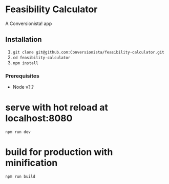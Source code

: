 # Feasibility Calculator
A Conversionista! app

## Installation

1. `git clone git@github.com:Conversionista/feasibility-calculator.git`
2. `cd feasibility-calculator`
3. `npm install`

### Prerequisites
- Node v?.?

# serve with hot reload at localhost:8080
`npm run dev`

# build for production with minification
`npm run build`
